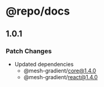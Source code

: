 # @repo/docs

## 1.0.1

### Patch Changes

- Updated dependencies
  - @mesh-gradient/core@1.4.0
  - @mesh-gradient/react@1.4.0
